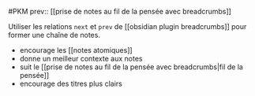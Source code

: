 #PKM 
prev:: [[prise de notes au fil de la pensée avec breadcrumbs]]

Utiliser les relations `next` et `prev` de [[obsidian plugin breadcrumbs]] pour former une chaîne de notes.

 - encourage les [[notes atomiques]]
 - donne un meilleur contexte aux notes
 - suit le [[prise de notes au fil de la pensée avec breadcrumbs|fil de la pensée]]
 - encourage des titres plus clairs

